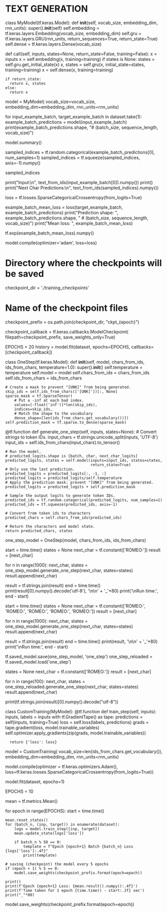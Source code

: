 # TEXT GENERATION

class MyModel(tf.keras.Model):
  def __init__(self, vocab_size, embedding_dim, rnn_units):
    super().__init__(self)
    self.embedding = tf.keras.layers.Embedding(vocab_size, embedding_dim)
    self.gru = tf.keras.layers.GRU(rnn_units,
                                   return_sequences=True,
                                   return_state=True)
    self.dense = tf.keras.layers.Dense(vocab_size)

  def call(self, inputs, states=None, return_state=False, training=False):
    x = inputs
    x = self.embedding(x, training=training)
    if states is None:
      states = self.gru.get_initial_state(x)
    x, states = self.gru(x, initial_state=states, training=training)
    x = self.dense(x, training=training)

    if return_state:
      return x, states
    else:
      return x
      
model = MyModel(
    vocab_size=vocab_size,
    embedding_dim=embedding_dim,
    rnn_units=rnn_units)
 
for input_example_batch, target_example_batch in dataset.take(1):
    example_batch_predictions = model(input_example_batch)
    print(example_batch_predictions.shape, "# (batch_size, sequence_length, vocab_size)")
    
model.summary()

sampled_indices = tf.random.categorical(example_batch_predictions[0], num_samples=1)
sampled_indices = tf.squeeze(sampled_indices, axis=-1).numpy()

sampled_indices

print("Input:\n", text_from_ids(input_example_batch[0]).numpy())
print()
print("Next Char Predictions:\n", text_from_ids(sampled_indices).numpy())

loss = tf.losses.SparseCategoricalCrossentropy(from_logits=True)

example_batch_mean_loss = loss(target_example_batch, example_batch_predictions)
print("Prediction shape: ", example_batch_predictions.shape, " # (batch_size, sequence_length, vocab_size)")
print("Mean loss:        ", example_batch_mean_loss)

tf.exp(example_batch_mean_loss).numpy()

model.compile(optimizer='adam', loss=loss)

# Directory where the checkpoints will be saved
checkpoint_dir = './training_checkpoints'
# Name of the checkpoint files
checkpoint_prefix = os.path.join(checkpoint_dir, "ckpt_{epoch}")

checkpoint_callback = tf.keras.callbacks.ModelCheckpoint(
    filepath=checkpoint_prefix,
    save_weights_only=True)
    
EPOCHS = 20
history = model.fit(dataset, epochs=EPOCHS, callbacks=[checkpoint_callback])




class OneStep(tf.keras.Model):
  def __init__(self, model, chars_from_ids, ids_from_chars, temperature=1.0):
    super().__init__()
    self.temperature = temperature
    self.model = model
    self.chars_from_ids = chars_from_ids
    self.ids_from_chars = ids_from_chars

    # Create a mask to prevent "[UNK]" from being generated.
    skip_ids = self.ids_from_chars(['[UNK]'])[:, None]
    sparse_mask = tf.SparseTensor(
        # Put a -inf at each bad index.
        values=[-float('inf')]*len(skip_ids),
        indices=skip_ids,
        # Match the shape to the vocabulary
        dense_shape=[len(ids_from_chars.get_vocabulary())])
    self.prediction_mask = tf.sparse.to_dense(sparse_mask)

  @tf.function
  def generate_one_step(self, inputs, states=None):
    # Convert strings to token IDs.
    input_chars = tf.strings.unicode_split(inputs, 'UTF-8')
    input_ids = self.ids_from_chars(input_chars).to_tensor()

    # Run the model.
    # predicted_logits.shape is [batch, char, next_char_logits]
    predicted_logits, states = self.model(inputs=input_ids, states=states,
                                          return_state=True)
    # Only use the last prediction.
    predicted_logits = predicted_logits[:, -1, :]
    predicted_logits = predicted_logits/self.temperature
    # Apply the prediction mask: prevent "[UNK]" from being generated.
    predicted_logits = predicted_logits + self.prediction_mask

    # Sample the output logits to generate token IDs.
    predicted_ids = tf.random.categorical(predicted_logits, num_samples=1)
    predicted_ids = tf.squeeze(predicted_ids, axis=-1)

    # Convert from token ids to characters
    predicted_chars = self.chars_from_ids(predicted_ids)

    # Return the characters and model state.
    return predicted_chars, states
    
    
one_step_model = OneStep(model, chars_from_ids, ids_from_chars)

start = time.time()
states = None
next_char = tf.constant(['ROMEO:'])
result = [next_char]

for n in range(1000):
  next_char, states = one_step_model.generate_one_step(next_char, states=states)
  result.append(next_char)

result = tf.strings.join(result)
end = time.time()
print(result[0].numpy().decode('utf-8'), '\n\n' + '_'*80)
print('\nRun time:', end - start)



start = time.time()
states = None
next_char = tf.constant(['ROMEO:', 'ROMEO:', 'ROMEO:', 'ROMEO:', 'ROMEO:'])
result = [next_char]

for n in range(1000):
  next_char, states = one_step_model.generate_one_step(next_char, states=states)
  result.append(next_char)

result = tf.strings.join(result)
end = time.time()
print(result, '\n\n' + '_'*80)
print('\nRun time:', end - start)


tf.saved_model.save(one_step_model, 'one_step')
one_step_reloaded = tf.saved_model.load('one_step')



states = None
next_char = tf.constant(['ROMEO:'])
result = [next_char]

for n in range(100):
  next_char, states = one_step_reloaded.generate_one_step(next_char, states=states)
  result.append(next_char)

print(tf.strings.join(result)[0].numpy().decode("utf-8"))



class CustomTraining(MyModel):
  @tf.function
  def train_step(self, inputs):
      inputs, labels = inputs
      with tf.GradientTape() as tape:
          predictions = self(inputs, training=True)
          loss = self.loss(labels, predictions)
      grads = tape.gradient(loss, model.trainable_variables)
      self.optimizer.apply_gradients(zip(grads, model.trainable_variables))

      return {'loss': loss}
      
      
model = CustomTraining(
    vocab_size=len(ids_from_chars.get_vocabulary()),
    embedding_dim=embedding_dim,
    rnn_units=rnn_units)
    
    
model.compile(optimizer = tf.keras.optimizers.Adam(),
              loss=tf.keras.losses.SparseCategoricalCrossentropy(from_logits=True))
       
model.fit(dataset, epochs=1)

EPOCHS = 10

mean = tf.metrics.Mean()

for epoch in range(EPOCHS):
    start = time.time()

    mean.reset_states()
    for (batch_n, (inp, target)) in enumerate(dataset):
        logs = model.train_step([inp, target])
        mean.update_state(logs['loss'])

        if batch_n % 50 == 0:
            template = f"Epoch {epoch+1} Batch {batch_n} Loss {logs['loss']:.4f}"
            print(template)

    # saving (checkpoint) the model every 5 epochs
    if (epoch + 1) % 5 == 0:
        model.save_weights(checkpoint_prefix.format(epoch=epoch))

    print()
    print(f'Epoch {epoch+1} Loss: {mean.result().numpy():.4f}')
    print(f'Time taken for 1 epoch {time.time() - start:.2f} sec')
    print("_"*80)

model.save_weights(checkpoint_prefix.format(epoch=epoch))
